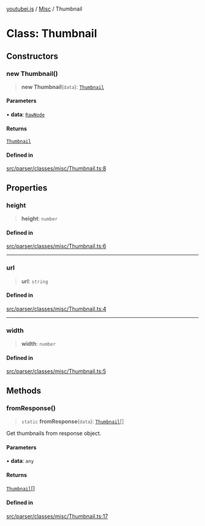 [youtubei.js](../../../README.md) / [Misc](../README.md) / Thumbnail

# Class: Thumbnail

## Constructors

### new Thumbnail()

> **new Thumbnail**(`data`): [`Thumbnail`](Thumbnail.md)

#### Parameters

• **data**: [`RawNode`](../../APIResponseTypes/type-aliases/RawNode.md)

#### Returns

[`Thumbnail`](Thumbnail.md)

#### Defined in

[src/parser/classes/misc/Thumbnail.ts:8](https://github.com/LuanRT/YouTube.js/blob/e54e499ff553dab51e6d9d1aebc090b50fec29ba/src/parser/classes/misc/Thumbnail.ts#L8)

## Properties

### height

> **height**: `number`

#### Defined in

[src/parser/classes/misc/Thumbnail.ts:6](https://github.com/LuanRT/YouTube.js/blob/e54e499ff553dab51e6d9d1aebc090b50fec29ba/src/parser/classes/misc/Thumbnail.ts#L6)

***

### url

> **url**: `string`

#### Defined in

[src/parser/classes/misc/Thumbnail.ts:4](https://github.com/LuanRT/YouTube.js/blob/e54e499ff553dab51e6d9d1aebc090b50fec29ba/src/parser/classes/misc/Thumbnail.ts#L4)

***

### width

> **width**: `number`

#### Defined in

[src/parser/classes/misc/Thumbnail.ts:5](https://github.com/LuanRT/YouTube.js/blob/e54e499ff553dab51e6d9d1aebc090b50fec29ba/src/parser/classes/misc/Thumbnail.ts#L5)

## Methods

### fromResponse()

> `static` **fromResponse**(`data`): [`Thumbnail`](Thumbnail.md)[]

Get thumbnails from response object.

#### Parameters

• **data**: `any`

#### Returns

[`Thumbnail`](Thumbnail.md)[]

#### Defined in

[src/parser/classes/misc/Thumbnail.ts:17](https://github.com/LuanRT/YouTube.js/blob/e54e499ff553dab51e6d9d1aebc090b50fec29ba/src/parser/classes/misc/Thumbnail.ts#L17)

